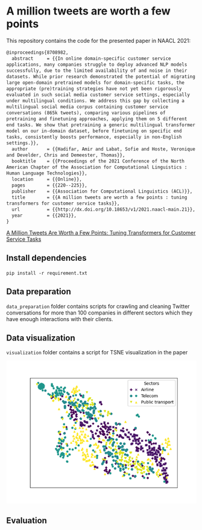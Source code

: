 # A million tweets are worth a few points

This repository contains the code for the presented paper in NAACL 2021:

```
@inproceedings{8708982,
  abstract     = {{In online domain-specific customer service applications, many companies struggle to deploy advanced NLP models successfully, due to the limited availability of and noise in their datasets. While prior research demonstrated the potential of migrating large open-domain pretrained models for domain-specific tasks, the appropriate (pre)training strategies have not yet been rigorously evaluated in such social media customer service settings, especially under multilingual conditions. We address this gap by collecting a multilingual social media corpus containing customer service conversations (865k tweets), comparing various pipelines of pretraining and finetuning approaches, applying them on 5 different end tasks. We show that pretraining a generic multilingual transformer model on our in-domain dataset, before finetuning on specific end tasks, consistently boosts performance, especially in non-English settings.}},
  author       = {{Hadifar, Amir and Labat, Sofie and Hoste, Veronique and Develder, Chris and Demeester, Thomas}},
  booktitle    = {{Proceedings of the 2021 Conference of the North American Chapter of the Association for Computational Linguistics : Human Language Technologies}},
  location     = {{Online}},
  pages        = {{220--225}},
  publisher    = {{Association for Computational Linguistics (ACL)}},
  title        = {{A million tweets are worth a few points : tuning transformers for customer service tasks}},
  url          = {{http://dx.doi.org/10.18653/v1/2021.naacl-main.21}},
  year         = {{2021}},
}
```


[A Million Tweets Are Worth a Few Points: Tuning Transformers for Customer Service Tasks](https://arxiv.org/pdf/2104.07944.pdf)



## Install dependencies

`pip install -r requirement.txt`

## Data preparation

`data_preparation` folder contains scripts for crawling and cleaning Twitter conversations for more than 100 companies in different sectors which they have enough interactions with their clients. 

## Data visualization

`visualization` folder contains a script for TSNE visualization in the paper

![alt text](https://github.com/hadifar/customerservicetasks/blob/master/visualization/fig_tsne.png)


## Evaluation 
